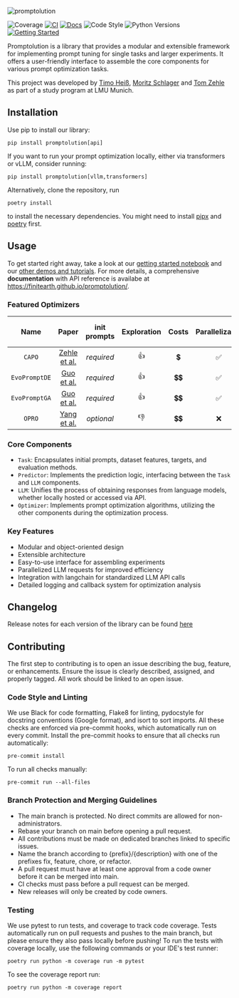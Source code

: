 ![promptolution](https://github.com/user-attachments/assets/84c050bd-61a1-4f2e-bc4e-874d9b4a69af)

![Coverage](https://img.shields.io/badge/Coverage-91%25-brightgreen)
[![CI](https://github.com/finitearth/promptolution/actions/workflows/ci.yml/badge.svg?branch=main)](https://github.com/finitearth/promptolution/actions/workflows/ci.yml)
[![Docs](https://github.com/finitearth/promptolution/actions/workflows/docs.yml/badge.svg?branch=main)](https://github.com/finitearth/promptolution/actions/workflows/docs.yml)
![Code Style](https://img.shields.io/badge/Code%20Style-black-black)
![Python Versions](https://img.shields.io/badge/Python%20Versions-≥3.10-blue)
[![Getting Started](https://colab.research.google.com/assets/colab-badge.svg)](https://colab.research.google.com/github/finitearth/promptolution/blob/main/tutorials/getting_started.ipynb)

Promptolution is a library that provides a modular and extensible framework for implementing prompt tuning for single tasks and larger experiments. It offers a user-friendly interface to assemble the core components for various prompt optimization tasks.

This project was developed by [Timo Heiß](https://www.linkedin.com/in/timo-heiss/), [Moritz Schlager](https://www.linkedin.com/in/moritz-schlager/) and [Tom Zehle](https://www.linkedin.com/in/tom-zehle/) as part of a study program at LMU Munich.

## Installation

Use pip to install our library:

```
pip install promptolution[api]
```

If you want to run your prompt optimization locally, either via transformers or vLLM, consider running:

```
pip install promptolution[vllm,transformers]
```

Alternatively, clone the repository, run

```
poetry install
```

to install the necessary dependencies. You might need to install [pipx](https://pipx.pypa.io/stable/installation/) and [poetry](https://python-poetry.org/docs/) first.

## Usage

To get started right away, take a look at our [getting started notebook](https://github.com/finitearth/promptolution/blob/main/tutorials/getting_started.ipynb) and our [other demos and tutorials](https://github.com/finitearth/promptolution/blob/main/tutorials).
For more details, a comprehensive **documentation** with API reference is availabe at https://finitearth.github.io/promptolution/.

### Featured Optimizers

|   **Name**    |                    **Paper**                     | **init prompts** | **Exploration** | **Costs**  | **Parallelizable** | **Utilizes Fewshot Examples** |
| :-----------: | :----------------------------------------------: | :--------------: | :-------------: | :-------: | :-------------------: | :---------------------------: |
|    `CAPO`     | [Zehle et al.](https://arxiv.org/abs/2504.16005) |    _required_    |       👍        |    💲     |        ✅         |              ✅               |
| `EvoPromptDE` |  [Guo et al.](https://arxiv.org/abs/2309.08532)  |    _required_    |       👍        |   💲💲    |               ✅         |              ❌               |
| `EvoPromptGA` |  [Guo et al.](https://arxiv.org/abs/2309.08532)  |    _required_    |       👍        |   💲💲    |               ✅         |              ❌               |
|    `OPRO`     | [Yang et al.](https://arxiv.org/abs/2309.03409)  |    _optional_    |       👎        |   💲💲    |                  ❌         |              ❌               |

### Core Components

- `Task`: Encapsulates initial prompts, dataset features, targets, and evaluation methods.
- `Predictor`: Implements the prediction logic, interfacing between the `Task` and `LLM` components.
- `LLM`: Unifies the process of obtaining responses from language models, whether locally hosted or accessed via API.
- `Optimizer`: Implements prompt optimization algorithms, utilizing the other components during the optimization process.

### Key Features

- Modular and object-oriented design
- Extensible architecture
- Easy-to-use interface for assembling experiments
- Parallelized LLM requests for improved efficiency
- Integration with langchain for standardized LLM API calls
- Detailed logging and callback system for optimization analysis

## Changelog

Release notes for each version of the library can be found [here](https://finitearth.github.io/promptolution/release-notes/)

## Contributing

The first step to contributing is to open an issue describing the bug, feature, or enhancements. Ensure the issue is clearly described, assigned, and properly tagged. All work should be linked to an open issue.

### Code Style and Linting

We use Black for code formatting, Flake8 for linting, pydocstyle for docstring conventions (Google format), and isort to sort imports. All these checks are enforced via pre-commit hooks, which automatically run on every commit. Install the pre-commit hooks to ensure that all checks run automatically:

```
pre-commit install
```

To run all checks manually:

```
pre-commit run --all-files
```

### Branch Protection and Merging Guidelines

- The main branch is protected. No direct commits are allowed for non-administrators.
- Rebase your branch on main before opening a pull request.
- All contributions must be made on dedicated branches linked to specific issues.
- Name the branch according to {prefix}/{description} with one of the prefixes fix, feature, chore, or refactor.
- A pull request must have at least one approval from a code owner before it can be merged into main.
- CI checks must pass before a pull request can be merged.
- New releases will only be created by code owners.

### Testing

We use pytest to run tests, and coverage to track code coverage. Tests automatically run on pull requests and pushes to the main branch, but please ensure they also pass locally before pushing!
To run the tests with coverage locally, use the following commands or your IDE's test runner:

```
poetry run python -m coverage run -m pytest
```

To see the coverage report run:
```
poetry run python -m coverage report
```
